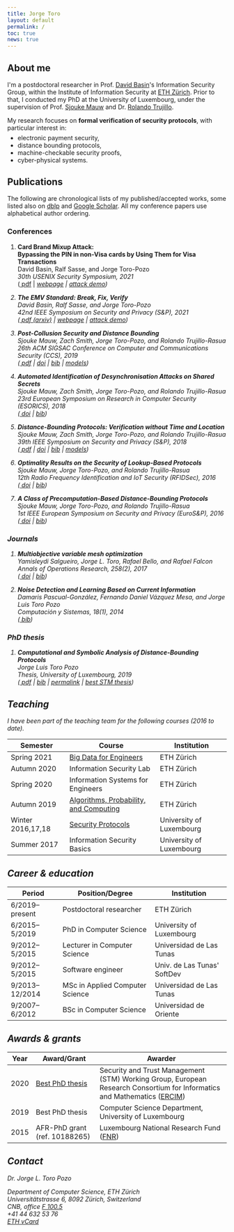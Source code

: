 ```yaml
---
title: Jorge Toro
layout: default
permalink: /
toc: true
news: true
---
```


## About me

I'm a postdoctoral researcher in Prof. [David Basin](https://www.inf.ethz.ch/personal/basin/)'s Information Security Group, within the Institute of Information Security at [ETH Zürich](https://www.ethz.ch/en). Prior to that, I conducted my PhD at the University of Luxembourg, under the supervision of Prof. [Sjouke Mauw](https://satoss.uni.lu/sjouke/) and Dr. [Rolando Trujillo](https://www.deakin.edu.au/about-deakin/people/rolando-trujillo-rasua). 

My research focuses on **formal verification of security protocols**, with particular interest in:
<ul style="margin-top: -.6em">
<li> electronic payment security, </li>
<li> distance bounding protocols, </li>
<li> machine-checkable security proofs, </li>
<li> cyber-physical systems. </li>
</ul>

## Publications

The following are chronological lists of my published/accepted works, some listed also on [dblp](https://dblp.org/search?q=jorge%20toro-pozo) and [Google Scholar](https://scholar.google.com/citations?user=mF6Rm5oAAAAJ). All my conference papers use alphabetical author ordering.

### Conferences

1. **Card Brand Mixup Attack:**<br />
**Bypassing the PIN in non-Visa cards by Using Them for Visa Transactions**<br />
David Basin, Ralf Sasse, and Jorge Toro-Pozo<br />
*30th USENIX Security Symposium, 2021*<br />
([<i class="far fa-file-pdf fs-point-9"></i> pdf](/assets/files/papers/USENIX21.pdf) \| 
[<i class='fas fa-link fs-point-8'/> webpage](https://emvrace.github.io/) \| 
[<i class="fab fa-youtube fs-point-8"></i> attack demo](https://youtu.be/8d7UgIiMRBU))

1. **The EMV Standard: Break, Fix, Verify**<br />
David Basin, Ralf Sasse, and Jorge Toro-Pozo<br />
*42nd IEEE Symposium on Security and Privacy (S&P), 2021*<br />
([<i class="far fa-file-pdf fs-point-9"></i> pdf (arxiv)](https://arxiv.org/pdf/2006.08249.pdf) \| 
[<i class='fas fa-link fs-point-8'/> webpage](https://emvrace.github.io/) \| 
[<i class="fab fa-youtube fs-point-8"></i> attack demo](https://youtu.be/JyUsMLxCCt8))

1. **Post-Collusion Security and Distance Bounding**<br />
Sjouke Mauw, Zach Smith, Jorge Toro-Pozo, and Rolando Trujillo-Rasua<br />
*26th ACM SIGSAC Conference on Computer and Communications Security (CCS), 2019*<br />
([<i class="far fa-file-pdf fs-point-9"></i> pdf](/assets/files/papers/CCS19.pdf) \| 
[<i class="ai ai-acmdl fs-point-9"></i> doi](https://doi.org/10.1145/3319535.3345651) \| 
[<i class="ai ai-dblp"></i> bib](https://dblp.uni-trier.de/rec/bibtex/conf/ccs/MauwSTT19) \| 
[<i class="fab fa-github fs-point-9"></i> models](https://github.com/jorgetp/dbverify))

1. **Automated Identification of Desynchronisation Attacks on Shared Secrets**<br />
Sjouke Mauw, Zach Smith, Jorge Toro-Pozo, and Rolando Trujillo-Rasua<br />
*23rd European Symposium on Research in Computer Security (ESORICS), 2018*<br />
([<i class="ai ai-springer"></i> doi](https://doi.org/10.1007/978-3-319-99073-6_20) \| 
[<i class="ai ai-dblp"></i> bib](https://dblp.uni-trier.de/rec/bibtex/conf/esorics/MauwSTT18))

1. **Distance-Bounding Protocols: Verification without Time and Location**<br />
Sjouke Mauw, Zach Smith, Jorge Toro-Pozo, and Rolando Trujillo-Rasua<br />
*39th IEEE Symposium on Security and Privacy (S&P), 2018*<br />
([<i class="far fa-file-pdf fs-point-9"></i> pdf](/assets/files/papers/SP18.pdf) \| 
[<i class="ai ai-ieee"></i> doi](https://doi.org/10.1109/SP.2018.00001) \| 
[<i class="ai ai-dblp"></i> bib](https://dblp.uni-trier.de/rec/bibtex/conf/sp/MauwSTT18) \| 
[<i class="fab fa-github fs-point-9"></i> models](https://github.com/jorgetp/dbverify))

1. **Optimality Results on the Security of Lookup-Based Protocols**<br />
Sjouke Mauw, Jorge Toro-Pozo, and Rolando Trujillo-Rasua<br />
*12th Radio Frequency Identification and IoT Security (RFIDSec), 2016*<br />
([<i class="ai ai-springer"></i> doi](https://doi.org/10.1007/978-3-319-62024-4_10) \| 
[<i class="ai ai-dblp"></i> bib](https://dblp.uni-trier.de/rec/bibtex/conf/rfidsec/MauwTT16))

1. **A Class of Precomputation-Based Distance-Bounding Protocols**<br />
Sjouke Mauw, Jorge Toro-Pozo, and Rolando Trujillo-Rasua<br />
*1st IEEE European Symposium on Security and Privacy (EuroS&P), 2016*<br />
([<i class="ai ai-ieee"></i> doi](https://doi.org/10.1109/EuroSP.2016.19) \| 
[<i class="ai ai-dblp"></i> bib](https://dblp.uni-trier.de/rec/bibtex/conf/eurosp/MauwTT16))

### Journals

1. **Multiobjective variable mesh optimization**<br />
Yamisleydi Salgueiro, Jorge L. Toro, Rafael Bello, and Rafael Falcon<br />
*Annals of Operations Research, 258(2), 2017*<br />
([<i class="ai ai-springer"></i> doi](https://doi.org/10.1007/s10479-016-2221-5) \| 
[<i class="ai ai-dblp"></i> bib](https://dblp.uni-trier.de/rec/bibtex/journals/anor/SalgueiroTBF17))

1. **Noise Detection and Learning Based on Current Information**<br />
Damaris Pascual-González, Fernando Daniel Vázquez Mesa, and Jorge Luis Toro Pozo<br />
*Computación y Sistemas, 18(1), 2014*<br />
([<i class="ai ai-dblp"></i> bib](https://dblp.uni-trier.de/rec/bibtex/journals/cys/Pascual-GonzalezMP14))

### PhD thesis

1. **Computational and Symbolic Analysis of Distance-Bounding Protocols**<br />
Jorge Luis Toro Pozo<br />
*Thesis, University of Luxembourg, 2019*<br />
([<i class="far fa-file-pdf fs-point-9"></i> pdf](/assets/files/thesis/thesis-jorge.pdf) \| 
[<i class="ai ai-dblp"></i> bib](https://dblp.org/rec/phd/basesearch/Pozo19.html?view=bibtex) \| 
[<i class='fas fa-link fs-point-8'/> permalink](http://hdl.handle.net/10993/39506) \| 
[<i class="fas fa-award fs-point-9"></i> best STM thesis](https://www.iit.cnr.it/STM-WG/contentpage06.html))

## Teaching

I have been part of the teaching team for the following courses (2016 to date).

Semester | Course | Institution
-- | -- | --
Spring 2021 | [Big Data for Engineers](https://systems.ethz.ch/education/courses/2021-spring/big-data-for-engineers.html) | ETH Zürich
Autumn 2020 | Information Security Lab | ETH Zürich
Spring 2020 | Information Systems for Engineers | ETH Zürich
Autumn 2019 | [Algorithms, Probability, and Computing](https://www.ti.inf.ethz.ch/ew/courses/APC19/index.html) | ETH Zürich
Winter 2016,17,18 | [Security Protocols](https://satoss.uni.lu/courses/securityprotocols/) | University of Luxembourg
Summer 2017 | Information Security Basics | University of Luxembourg

<!-- Autumn 2012,13 | Operating Systems | Universidad de Las Tunas
Spring 2013,14,15 | Data Structures | Universidad de Las Tunas-->

## Career & education

Period | Position/Degree | Institution
-- | -- | --
6/2019–present | Postdoctoral researcher | ETH Zürich<!--<br />(in D. Basin's [Infosec](http://www.infsec.ethz.ch/) group)-->
6/2015–5/2019 | <i class="fa fa-graduation-cap"></i> PhD in Computer Science | University of Luxembourg
9/2012–5/2015 | Lecturer in Computer Science | Universidad de Las Tunas
9/2012–5/2015 | Software engineer | Univ. de Las Tunas' SoftDev
9/2013–12/2014 | <i class="fa fa-graduation-cap"></i> MSc in Applied Computer Science | Universidad de Las Tunas
9/2007–6/2012 | <i class="fa fa-graduation-cap"></i> BSc in Computer Science | Universidad de Oriente

## Awards & grants

Year | Award/Grant | Awarder
-- | -- | --
2020 | [<i class="fas fa-award fs-point-9"></i> Best PhD thesis](https://www.iit.cnr.it/STM-WG/contentpage06.html) | Security and Trust Management (STM) Working Group, European Research Consortium for Informatics and Mathematics ([ERCIM](https://www.ercim.eu/))
2019 | <i class="fas fa-award fs-point-9"></i> Best PhD thesis | Computer Science Department, University of Luxembourg
2015 | AFR-PhD grant (ref. 10188265) | Luxembourg National Research Fund ([FNR](https://www.fnr.lu/))

## Contact

Dr. Jorge L. Toro Pozo<br />
<!--Institute of Information Security<br />-->
Department of Computer Science, ETH Zürich<br />
<i class="fas fa-map-marker-alt"></i> Universitätstrasse 6, 8092 Zürich, Switzerland<br />
<i class="fas fa-building fs-point-9"></i> CNB, office [F 100.5](http://www.rauminfo.ethz.ch/Rauminfo/grundrissplan.gif?gebaeude=CNB&geschoss=F&raumNr=100.5&)<br />
<i class="fas fa-phone fs-point-9"></i> +41 44 632 53 76‬<br />
<i class="fas fa-address-card fs-point-9"></i> [ETH vCard](https://infsec.ethz.ch/people/detail/Toro%20Pozo.vcard.vcf?persid=260607&addressType=5)‬
